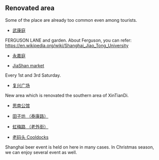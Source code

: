 ## Renovated area

Some of the place are already too common even among tourists. 


- [武康庭](http://www.fergusonlane.com.cn/) 

FERGUSON LANE and garden. About Ferguson, you can refer:
https://en.wikipedia.org/wiki/Shanghai_Jiao_Tong_University


- [永嘉庭](http://www.shanghainavi.com/miru/236/)

- [JiaShan market](http://www.jiashansaturdaymarket.com/)

Every 1st and 3rd Saturday.

- [复兴广场](http://www.shanghainavi.com/miru/423/)

New area which is renovated the southern area of XinTianDi. 

- [思南公馆](http://www.shanghainavi.com/miru/264/)

- [田子坊 （泰康路）](http://www.shanghainavi.com/miru/93/)

- [虹梅路 （老外街）](http://www.shanghainavi.com/miru/168/)

- [老码头 Cooldocks ](http://www.thecooldocks.com/)

Shanghai beer event is held on here in many cases. In Christmas season, we can enjoy several event as well.


